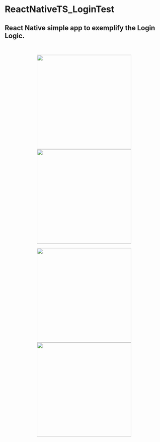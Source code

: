 # ReactNativeTS_LoginTest
<h2> React Native simple app to exemplify the Login Logic. </h2> <br/>

<p align="center">
  <img src="https://user-images.githubusercontent.com/115195952/235775719-8424198c-cf04-4cfe-8d06-08237512b891.jpg" width="300" />
  <img src="https://user-images.githubusercontent.com/115195952/235775667-160b55e9-cdef-4d7b-a2ec-4541244cf4d9.jpg" width="300" />
</p>

<p align="center">
  <img src="https://user-images.githubusercontent.com/115195952/235775564-6891785d-b884-41af-9085-59052f8a5cff.jpg" width="300" /> 
  <img src="https://user-images.githubusercontent.com/115195952/235775449-1243cdb1-33f6-4820-984b-c096dacf2490.jpg" width="300" />
</p>
